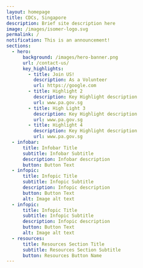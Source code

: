 ```yaml
---
layout: homepage
title: CDCs, Singapore
description: Brief site description here
image: /images/isomer-logo.svg
permalink: /
notification: This is an announcement!
sections:
  - hero:
      background: /images/hero-banner.png
      url: /contact-us/
      key_highlights:
        - title: Join US!
          description: As a Volunteer
          url: https://google.com
        - title: Highlight 2
          description: Key Highlight description
          url: www.pa.gov.sg
        - title: High Light 3
          description: Key Highlight description
          url: www.pa.gov.sg
        - title: Highlight 4
          description: Key Highlight description
          url: www.pa.gov.sg
  - infobar:
      title: Infobar Title
      subtitle: Infobar Subtitle
      description: Infobar description
      button: Button Text
  - infopic:
      title: Infopic Title
      subtitle: Infopic Subtitle
      description: Infopic description
      button: Button Text
      alt: Image alt text
  - infopic:
      title: Infopic Title
      subtitle: Infopic Subtitle
      description: Infopic description
      button: Button Text
      alt: Image alt text
  - resources:
      title: Resources Section Title
      subtitle: Resources Section Subtitle
      button: Resources Button Name
---
```

